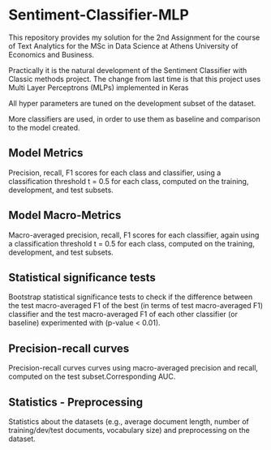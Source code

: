 # Sentiment-Classifier-MLP
This repository provides my solution for the 2nd Assignment for the course of Text Analytics for the MSc in Data Science at Athens University of Economics and Business.

Practically it is the natural development of the Sentiment Classifier with Classic methods project.
The change from last time is that this project uses Multi Layer Perceptrons (MLPs) implemented in Keras

All hyper parameters are tuned on the development subset of the dataset.

More classifiers are used, in order to use them as baseline and comparison to the model created.

## Model Metrics

Precision, recall, F1 scores for each class and classifier, using a classification threshold t = 0.5 for each class, computed on the training, development, and test
subsets.

## Model Macro-Metrics

Macro-averaged precision, recall, F1 scores for each classifier, again using a classification threshold t = 0.5 for each class, computed on the training, development,
and test subsets.

## Statistical significance tests

Bootstrap statistical significance tests to check if the difference between the test macro-averaged F1 of the best (in terms of test macro-averaged F1) classifier and the
test macro-averaged F1 of each other classifier (or baseline) experimented with (p-value < 0.01).

## Precision-recall curves

Precision-recall curves curves using macro-averaged precision and recall, computed on the test subset.Corresponding AUC.

## Statistics - Preprocessing

Statistics about the datasets (e.g., average document length, number of training/dev/test documents, vocabulary size) and preprocessing on the dataset.
